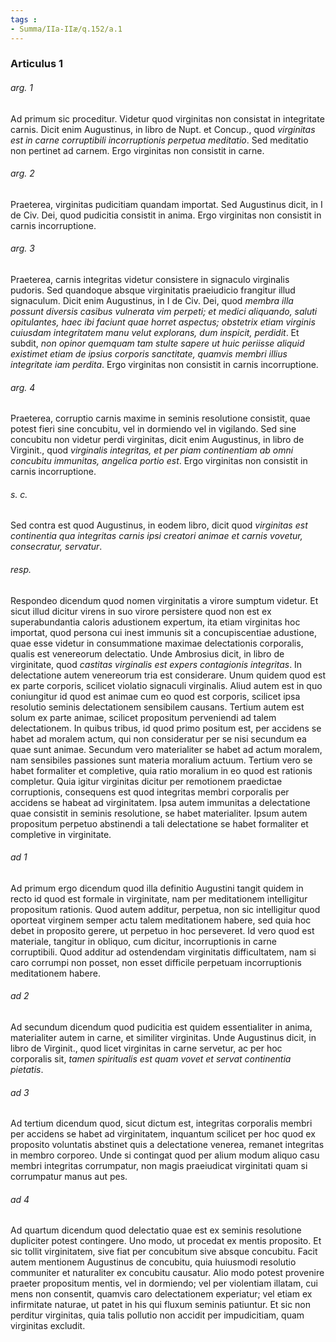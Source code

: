 ```yaml
---
tags : 
- Summa/IIa-IIæ/q.152/a.1
---
```


### Articulus 1

###### arg. 1
Ad primum sic proceditur. Videtur quod virginitas non consistat in integritate carnis. Dicit enim Augustinus, in libro de Nupt. et Concup., quod *virginitas est in carne corruptibili incorruptionis perpetua meditatio*. Sed meditatio non pertinet ad carnem. Ergo virginitas non consistit in carne.

###### arg. 2
Praeterea, virginitas pudicitiam quandam importat. Sed Augustinus dicit, in I de Civ. Dei, quod pudicitia consistit in anima. Ergo virginitas non consistit in carnis incorruptione.

###### arg. 3
Praeterea, carnis integritas videtur consistere in signaculo virginalis pudoris. Sed quandoque absque virginitatis praeiudicio frangitur illud signaculum. Dicit enim Augustinus, in I de Civ. Dei, quod *membra illa possunt diversis casibus vulnerata vim perpeti; et medici aliquando, saluti opitulantes, haec ibi faciunt quae horret aspectus; obstetrix etiam virginis cuiusdam integritatem manu velut explorans, dum inspicit, perdidit*. Et subdit, *non opinor quemquam tam stulte sapere ut huic periisse aliquid existimet etiam de ipsius corporis sanctitate, quamvis membri illius integritate iam perdita*. Ergo virginitas non consistit in carnis incorruptione.

###### arg. 4
Praeterea, corruptio carnis maxime in seminis resolutione consistit, quae potest fieri sine concubitu, vel in dormiendo vel in vigilando. Sed sine concubitu non videtur perdi virginitas, dicit enim Augustinus, in libro de Virginit., quod *virginalis integritas, et per piam continentiam ab omni concubitu immunitas, angelica portio est*. Ergo virginitas non consistit in carnis incorruptione.

###### s. c.
Sed contra est quod Augustinus, in eodem libro, dicit quod *virginitas est continentia qua integritas carnis ipsi creatori animae et carnis vovetur, consecratur, servatur*.

###### resp.
Respondeo dicendum quod nomen virginitatis a virore sumptum videtur. Et sicut illud dicitur virens in suo virore persistere quod non est ex superabundantia caloris adustionem expertum, ita etiam virginitas hoc importat, quod persona cui inest immunis sit a concupiscentiae adustione, quae esse videtur in consummatione maximae delectationis corporalis, qualis est venereorum delectatio. Unde Ambrosius dicit, in libro de virginitate, quod *castitas virginalis est expers contagionis integritas*. In delectatione autem venereorum tria est considerare. Unum quidem quod est ex parte corporis, scilicet violatio signaculi virginalis. Aliud autem est in quo coniungitur id quod est animae cum eo quod est corporis, scilicet ipsa resolutio seminis delectationem sensibilem causans. Tertium autem est solum ex parte animae, scilicet propositum perveniendi ad talem delectationem. In quibus tribus, id quod primo positum est, per accidens se habet ad moralem actum, qui non consideratur per se nisi secundum ea quae sunt animae. Secundum vero materialiter se habet ad actum moralem, nam sensibiles passiones sunt materia moralium actuum. Tertium vero se habet formaliter et completive, quia ratio moralium in eo quod est rationis completur. Quia igitur virginitas dicitur per remotionem praedictae corruptionis, consequens est quod integritas membri corporalis per accidens se habeat ad virginitatem. Ipsa autem immunitas a delectatione quae consistit in seminis resolutione, se habet materialiter. Ipsum autem propositum perpetuo abstinendi a tali delectatione se habet formaliter et completive in virginitate.

###### ad 1
Ad primum ergo dicendum quod illa definitio Augustini tangit quidem in recto id quod est formale in virginitate, nam per meditationem intelligitur propositum rationis. Quod autem additur, perpetua, non sic intelligitur quod oporteat virginem semper actu talem meditationem habere, sed quia hoc debet in proposito gerere, ut perpetuo in hoc perseveret. Id vero quod est materiale, tangitur in obliquo, cum dicitur, incorruptionis in carne corruptibili. Quod additur ad ostendendam virginitatis difficultatem, nam si caro corrumpi non posset, non esset difficile perpetuam incorruptionis meditationem habere.

###### ad 2
Ad secundum dicendum quod pudicitia est quidem essentialiter in anima, materialiter autem in carne, et similiter virginitas. Unde Augustinus dicit, in libro de Virginit., quod licet virginitas in carne servetur, ac per hoc corporalis sit, *tamen spiritualis est quam vovet et servat continentia pietatis*.

###### ad 3
Ad tertium dicendum quod, sicut dictum est, integritas corporalis membri per accidens se habet ad virginitatem, inquantum scilicet per hoc quod ex proposito voluntatis abstinet quis a delectatione venerea, remanet integritas in membro corporeo. Unde si contingat quod per alium modum aliquo casu membri integritas corrumpatur, non magis praeiudicat virginitati quam si corrumpatur manus aut pes.

###### ad 4
Ad quartum dicendum quod delectatio quae est ex seminis resolutione dupliciter potest contingere. Uno modo, ut procedat ex mentis proposito. Et sic tollit virginitatem, sive fiat per concubitum sive absque concubitu. Facit autem mentionem Augustinus de concubitu, quia huiusmodi resolutio communiter et naturaliter ex concubitu causatur. Alio modo potest provenire praeter propositum mentis, vel in dormiendo; vel per violentiam illatam, cui mens non consentit, quamvis caro delectationem experiatur; vel etiam ex infirmitate naturae, ut patet in his qui fluxum seminis patiuntur. Et sic non perditur virginitas, quia talis pollutio non accidit per impudicitiam, quam virginitas excludit.

